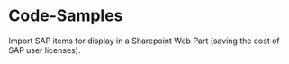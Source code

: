 Code-Samples
============
Import SAP items for display in a Sharepoint Web Part (saving the cost of SAP user licenses).
